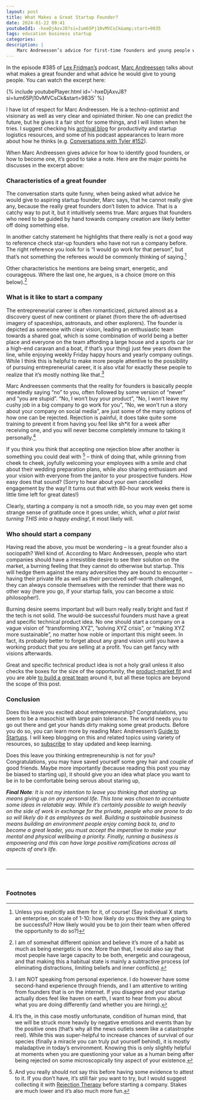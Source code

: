 ```yaml
---
layout: post
title: What Makes a Great Startup Founder?
date: 2024-01-22 09:41
youtubeId1: -hxeDjAxvJ8?si=Ium65Pj10vMVCsCk&amp;start=9835
tags: education business startup
categories: 
description: |
    Marc Andreessen’s advice for first-time founders and young people with my extensive footnotes ...
---
```


In the episode \#385 of [Lex Fridman’s](https://en.wikipedia.org/wiki/Lex_Fridman) podcast, [Marc Andreessen](https://en.wikipedia.org/wiki/Marc_Andreessen) talks about what makes a great founder and what advice he would give to young people. You can watch the excerpt here: 

{% include youtubePlayer.html id='-hxeDjAxvJ8?si=Ium65Pj10vMVCsCk&amp;start=9835' %}

I have lot of respect for Marc Andreessen. He is a techno-optimist and visionary as well as very clear and opiniated thinker. No one can predict the future, but he gives it a fair shot for some things, and I will listen when he tries. I suggest checking his [archival blog](https://pmarchive.com/) for productivity and startup logistics resources, and some of his podcast appearances to learn more about how he thinks (e.g. [Conversations with Tyler \#152](https://conversationswithtyler.com/episodes/marc-andreessen/)).

When Marc Andreessen gives advice for how to identify good founders, or how to become one, it’s good to take a note. Here are the major points he discusses in the excerpt above:

### Characteristics of a great founder
The conversation starts quite funny, when being asked what advice he would give to aspiring startup founder, Marc says, that he cannot really give any, because the really great founders don’t listen to advice. That is a catchy way to put it, but it intuitively seems true. Marc argues that founders who need to be guided by hand towards company creation are likely better off doing something else. 

In another catchy statement he highlights that there really is not a good way to reference check star-up founders who have not run a company before. The right reference you look for is “I would go work for that person”, but that’s not something the referees would be commonly thinking of saying.[^1] 

Other characteristics he mentions are being smart, energetic, and courageous. Where the last one, he argues, is a choice (more on this below).[^2]

### What is it like to start a company
The entrepreneurial career is often romanticized, pictured almost as a discovery quest of new continent or planet (from there the oft-advertised imagery of spaceships, astronauts, and other explorers). The founder is depicted as someone with clear vision, leading an enthusiastic team towards a shared goal, which is some combination of world being a better place and everyone on the team affording a large house and a sports car (or a high-end caravan and a boat, if that’s your thing) just few years down the line, while enjoying weekly Friday happy hours and yearly company outings. While I think this is helpful to make more people attentive to the possibility of pursuing entrepreneurial career, it is also vital for exactly these people to realize that it’s mostly nothing like that.[^3]

Marc Andreessen comments that the reality for founders is basically people repeatedly saying “no” to you, often followed by some version of “never” and “you are stupid”. “No, I won’t buy your product”, “No, I won’t leave my cushy job in a big company to go work for you”, “No, we won’t run a story about your company on social media”, are just some of the many options of how one can be rejected. Rejection is painful, it does take quite some training to prevent it from having you feel like sh*it for a week after receiving one, and you will never become completely immune to taking it personally.[^4]

If you think you think that accepting one rejection blow after another is something you could deal with [^5] – think of doing that, while grinning from cheek to cheek, joyfully welcoming your employees with a smile and chat about their wedding preparation plans, while also sharing enthusiasm and your vision with everyone from the janitor to your prospective funders. How easy does that sound? (Sorry to hear about your own cancelled engagement by the way! It turns out that with 80-hour work weeks there is little time left for great dates!)

Clearly, starting a company is not a smooth ride, so you may even get some strange sense of gratitude once it goes under, which, *what a plot twist turning THIS into a happy ending!*, it most likely will. 

### Who should start a company
Having read the above, you must be wondering – is a great founder also a sociopath? Well kind of. According to Marc Andreessen, people who start companies should have a irresistible desire to see their solution on the market, a burning feeling that they cannot do otherwise but startup. This will hedge them against the many adversities they are bound to encounter – having their private life as well as their perceived self-worth challenged, they can always console themselves with the reminder that there was no other way (here you go, if your startup fails, you can become a stoic philosopher!).

Burning desire seems important but will burn really really bright and fast if the tech is not solid. The would-be successful founders must have a great and specific technical product idea. No one should start a company on a vague vision of “transforming XYZ”, ”solving XYZ crisis”, or “making XYZ more sustainable”, no matter how noble or important this might seem. In fact, its probably better to forget about any grand vision until you have a working product that you are selling at a profit. You can get fancy with visions afterwards. 

Great and specific technical product idea is not a holy grail unless it also checks the boxes for the size of the opportunity, the [product-market fit](https://pmarchive.com/guide_to_startups_part4.html) and you are able [to build a great team](https://www.grahamweaver.com/blog/threesurprisinglessons) around it, but all these topics are beyond the scope of this post.

### Conclusion
Does this leave you excited about entrepreneurship? Congratulations, you seem to be a masochist with large pain tolerance. The world needs you to go out there and get your hands dirty making some great products. Before you do so, you can learn more by reading Marc Andreessen’s [Guide to Startups](https://pmarchive.com/index.html#guide-to-startups). I will keep blogging on this and related topics using variety of resources, so [subscribe](https://www.martinholub.com/subscribe/) to stay updated and keep learning. 

Does this leave you thinking entrepreneurship is not for you? Congratulations, you may have saved yourself some grey hair and couple of good friends. Maybe more importantly (because reading this post you may be biased to starting up), it should give you an idea what place you want to be in to be comfortable being serous about staring up,

*<b>Final Note</b>: It is not my intention to leave you thinking that starting up means giving up on any personal life. This tone was chosen to accentuate some ideas in relatable way. While it’s certainly possible to weigh heavily on the side of work in exchange for the private, people who are prone to do so will likely do it as employees as well. Building a sustainable business means building an environment people enjoy coming back to, and to become a great leader, you must accept the imperative to make your mental and physical wellbeing a priority. Finally, running a business is empowering and this can have large positive ramifications across all aspects of one’s life.* 

<br>
<hr>
<br>

### Footnotes
[^1]: Unless you explicitly ask them for it, of course! (Say individual X starts an enterprise, on scale of 1-10: how likely do you think they are going to be successful? How likely would you be to join their team when offered the opportunity to do so?)
[^2]: I am of somewhat different opinion and believe it’s more of a habit as much as being energetic is one. More than that, I would also say that most people have large capacity to be both, energetic and courageous, and that making this a habitual state is mainly a subtractive process (of eliminating distractions, limiting beliefs and inner conflicts). 
[^3]: I am NOT speaking from personal experience. I do however have some second-hand experience through friends, and I am attentive to writing from founders that is on the internet. If you disagree and your startup actually does feel like haven on earth, I want to hear from you about what you are doing differently (and whether you are hiring).
[^4]: It’s the, in this case mostly unfortunate, condition of human mind, that we will be struck more heavily by negative emotions and events than by the positive ones (that’s why all the news outlets seem like a catastrophe reel). While this was super-helpful to increase chances of survival of our species (finally a miracle you can truly put yourself behind), it is mostly maladaptive in today’s environment. Knowing this is only slightly helpful at moments when you are questioning your value as a human being after being rejected on some microscopically tiny aspect of your existence.
[^5]: And you really should not say this before having some evidence to attest to it. If you don’t have, it’s still fair you want to try, but I would suggest collecting it with [Rejection Therapy](https://www.rejectiontherapy.com/100-days-of-rejection-therapy/) before starting a company. Stakes are much lower and it’s also much more fun. 

